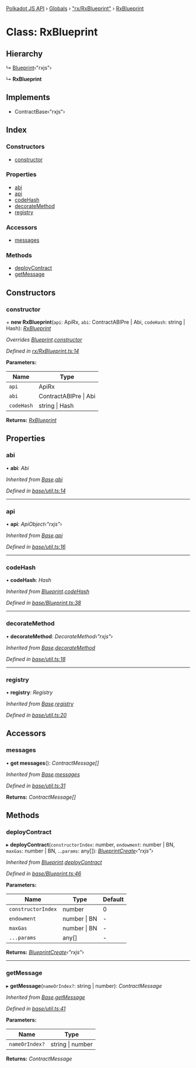 [Polkadot JS API](../README.md) › [Globals](../globals.md) › ["rx/RxBlueprint"](../modules/_rx_rxblueprint_.md) › [RxBlueprint](_rx_rxblueprint_.rxblueprint.md)

# Class: RxBlueprint

## Hierarchy

  ↳ [Blueprint](_base_blueprint_.blueprint.md)‹"rxjs"›

  ↳ **RxBlueprint**

## Implements

* ContractBase‹"rxjs"›

## Index

### Constructors

* [constructor](_rx_rxblueprint_.rxblueprint.md#constructor)

### Properties

* [abi](_rx_rxblueprint_.rxblueprint.md#abi)
* [api](_rx_rxblueprint_.rxblueprint.md#api)
* [codeHash](_rx_rxblueprint_.rxblueprint.md#codehash)
* [decorateMethod](_rx_rxblueprint_.rxblueprint.md#decoratemethod)
* [registry](_rx_rxblueprint_.rxblueprint.md#registry)

### Accessors

* [messages](_rx_rxblueprint_.rxblueprint.md#messages)

### Methods

* [deployContract](_rx_rxblueprint_.rxblueprint.md#deploycontract)
* [getMessage](_rx_rxblueprint_.rxblueprint.md#getmessage)

## Constructors

###  constructor

\+ **new RxBlueprint**(`api`: ApiRx, `abi`: ContractABIPre | Abi, `codeHash`: string | Hash): *[RxBlueprint](_rx_rxblueprint_.rxblueprint.md)*

*Overrides [Blueprint](_base_blueprint_.blueprint.md).[constructor](_base_blueprint_.blueprint.md#constructor)*

*Defined in [rx/RxBlueprint.ts:14](https://github.com/polkadot-js/api/blob/9975f58cfb/packages/api-contract/src/rx/RxBlueprint.ts#L14)*

**Parameters:**

Name | Type |
------ | ------ |
`api` | ApiRx |
`abi` | ContractABIPre &#124; Abi |
`codeHash` | string &#124; Hash |

**Returns:** *[RxBlueprint](_rx_rxblueprint_.rxblueprint.md)*

## Properties

###  abi

• **abi**: *Abi*

*Inherited from [Base](_base_util_.base.md).[abi](_base_util_.base.md#abi)*

*Defined in [base/util.ts:14](https://github.com/polkadot-js/api/blob/9975f58cfb/packages/api-contract/src/base/util.ts#L14)*

___

###  api

• **api**: *ApiObject‹"rxjs"›*

*Inherited from [Base](_base_util_.base.md).[api](_base_util_.base.md#api)*

*Defined in [base/util.ts:16](https://github.com/polkadot-js/api/blob/9975f58cfb/packages/api-contract/src/base/util.ts#L16)*

___

###  codeHash

• **codeHash**: *Hash*

*Inherited from [Blueprint](_base_blueprint_.blueprint.md).[codeHash](_base_blueprint_.blueprint.md#codehash)*

*Defined in [base/Blueprint.ts:38](https://github.com/polkadot-js/api/blob/9975f58cfb/packages/api-contract/src/base/Blueprint.ts#L38)*

___

###  decorateMethod

• **decorateMethod**: *DecorateMethod‹"rxjs"›*

*Inherited from [Base](_base_util_.base.md).[decorateMethod](_base_util_.base.md#decoratemethod)*

*Defined in [base/util.ts:18](https://github.com/polkadot-js/api/blob/9975f58cfb/packages/api-contract/src/base/util.ts#L18)*

___

###  registry

• **registry**: *Registry*

*Inherited from [Base](_base_util_.base.md).[registry](_base_util_.base.md#registry)*

*Defined in [base/util.ts:20](https://github.com/polkadot-js/api/blob/9975f58cfb/packages/api-contract/src/base/util.ts#L20)*

## Accessors

###  messages

• **get messages**(): *ContractMessage[]*

*Inherited from [Base](_base_util_.base.md).[messages](_base_util_.base.md#messages)*

*Defined in [base/util.ts:31](https://github.com/polkadot-js/api/blob/9975f58cfb/packages/api-contract/src/base/util.ts#L31)*

**Returns:** *ContractMessage[]*

## Methods

###  deployContract

▸ **deployContract**(`constructorIndex`: number, `endowment`: number | BN, `maxGas`: number | BN, ...`params`: any[]): *[BlueprintCreate](../interfaces/_base_blueprint_.blueprintcreate.md)‹"rxjs"›*

*Inherited from [Blueprint](_base_blueprint_.blueprint.md).[deployContract](_base_blueprint_.blueprint.md#deploycontract)*

*Defined in [base/Blueprint.ts:46](https://github.com/polkadot-js/api/blob/9975f58cfb/packages/api-contract/src/base/Blueprint.ts#L46)*

**Parameters:**

Name | Type | Default |
------ | ------ | ------ |
`constructorIndex` | number | 0 |
`endowment` | number &#124; BN | - |
`maxGas` | number &#124; BN | - |
`...params` | any[] | - |

**Returns:** *[BlueprintCreate](../interfaces/_base_blueprint_.blueprintcreate.md)‹"rxjs"›*

___

###  getMessage

▸ **getMessage**(`nameOrIndex?`: string | number): *ContractMessage*

*Inherited from [Base](_base_util_.base.md).[getMessage](_base_util_.base.md#getmessage)*

*Defined in [base/util.ts:41](https://github.com/polkadot-js/api/blob/9975f58cfb/packages/api-contract/src/base/util.ts#L41)*

**Parameters:**

Name | Type |
------ | ------ |
`nameOrIndex?` | string &#124; number |

**Returns:** *ContractMessage*
